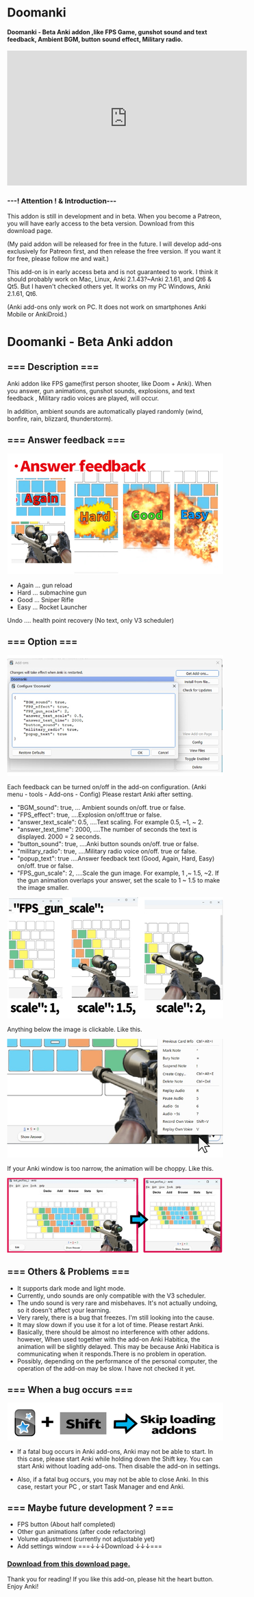 # Doomanki
#### Doomanki - Beta Anki addon ,like FPS Game, gunshot sound and text feedback, Ambient BGM, button sound effect, Military radio.

<iframe width="560" height="315" src="https://www.youtube.com/embed/e3vOxR9WGKY" title="Doomanki - Beta Anki addon ,like FPS Game" frameborder="0" allow="accelerometer; autoplay; clipboard-write; encrypted-media; gyroscope; picture-in-picture; web-share" referrerpolicy="strict-origin-when-cross-origin" allowfullscreen></iframe>

### ---! Attention ! & Introduction---
This addon is still in development and in beta. When you become a Patreon, you will have early access to the beta version. Download from this download page.

(My paid addon will be released for free in the future. I will develop add-ons exclusively for Patreon first, and then release the free version. If you want it for free, please follow me and wait.)

This add-on is in early access beta and is not guaranteed to work. I think it should probably work on Mac, Linux, Anki 2.1.43?~Anki 2.1.61, and Qt6 & Qt5. But I haven't checked others yet. It works on my PC Windows, Anki 2.1.61, Qt6.

(Anki add-ons only work on PC. It does not work on smartphones Anki Mobile or AnkiDroid.)


# Doomanki - Beta Anki addon

## === Description ===
Anki addon like FPS game(first person shooter, like Doom + Anki). When you answer, gun animations, gunshot sounds, explosions, and text feedback , Military radio voices are played, will occur.

In addition, ambient sounds are automatically played randomly (wind, bonfire, rain, blizzard, thunderstorm).

## === Answer feedback ===

![alt text](images/doomanki/doomanki.png)

* Again ... gun reload
* Hard ... submachine gun
* Good ... Sniper Rifle
* Easy ... Rocket Launcher

Undo .... health point recovery (No text, only V3 scheduler)

## === Option ===

![alt text](images/doomanki/settings.png)

Each feedback can be turned on/off in the add-on configuration. (Anki menu - tools - Add-ons - Config) Please restart Anki after setting.

* "BGM_sound": true,   ... Ambient sounds on/off. true or false.
* "FPS_effect": true,    ....Explosion on/off.true or false.
* "answer_text_scale": 0.5,    ....Text scaling. For example 0.5, ~1, ~ 2.
* "answer_text_time": 2000,    ....The number of seconds the text is displayed. 2000 = 2 seconds.
* "button_sound": true,    ....Anki button sounds on/off. true or false.
* "military_radio": true,    ....Military radio voice on/off. true or false.
* "popup_text": true    ....Answer feedback text (Good, Again, Hard, Easy) on/off. true or false.
* "FPS_gun_scale": 2,    ....Scale the gun image. For example, 1 ,~ 1.5, ~2. If the gun animation overlaps your answer, set the scale to 1 ~ 1.5 to make the image smaller.

![alt text](images/doomanki/zoom.png)


Anything below the image is clickable. Like this.


![alt text](images/doomanki/zoom_big.png)

If your Anki window is too narrow, the animation will be choppy. Like this.

![alt text](images/doomanki/zoom_position.png)

## === Others & Problems ===
* It supports dark mode and light mode.
* Currently, undo sounds are only compatible with the V3 scheduler.
* The undo sound is very rare and misbehaves. It's not actually undoing, so it doesn't affect your learning.
* Very rarely, there is a bug that freezes. I'm still looking into the cause.
* It may slow down if you use it for a lot of time. Please restart Anki.
* Basically, there should be almost no interference with other addons. however, When used together with the add-on Anki Habitica, the animation will be slightly delayed. This may be because Anki Habitica is communicating when it responds.There is no problem in operation.
* Possibly, depending on the performance of the personal computer, the operation of the add-on may be slow. I have not checked it yet.

## === When a bug occurs ===

![alt text](images/doomanki/skip_loading.png)

 * If a fatal bug occurs in Anki add-ons, Anki may not be able to start. In this case, please start Anki while holding down the Shift key. You can start Anki without loading add-ons. Then disable the add-on in settings.

* Also, if a fatal bug occurs, you may not be able to close Anki. In this case, restart your PC , or start Task Manager and end Anki.

## === Maybe future development ? ===
* FPS button (About half completed)
* Other gun animations (after code refactoring)
* Volume adjustment (currently not adjustable yet)
* Add settings window
===↓↓↓Download ↓↓↓===
### [Download from this download page.](https://www.patreon.com/posts/doomanki-page-81970712?utm_medium=clipboard_copy&utm_source=copyLink&utm_campaign=postshare_creator&utm_content=join_link)

Thank you for reading! If you like this add-on, please hit the heart button. Enjoy Anki!